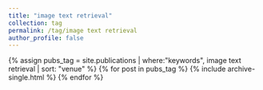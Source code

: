 ```yaml
---
title: "image text retrieval"
collection: tag
permalink: /tag/image text retrieval
author_profile: false
---
```

{% assign pubs_tag = site.publications | where:"keywords", image text retrieval | sort: "venue" %}
{% for post in pubs_tag %}
  {% include archive-single.html %}
{% endfor %}